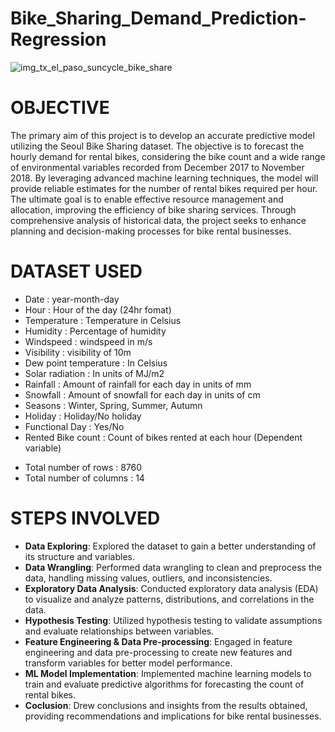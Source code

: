 # Bike_Sharing_Demand_Prediction-Regression

![img_tx_el_paso_suncycle_bike_share](https://github.com/shubham19nijwala/Bike_Sharing_Demand_Prediction-Regression/assets/130289158/96bbf1ff-b20b-46ca-bd36-9a150cec4bf7)

# OBJECTIVE

The primary aim of this project is to develop an accurate predictive model utilizing the Seoul Bike Sharing dataset. The objective is to forecast the hourly demand for rental bikes, considering the bike count and a wide range of environmental variables recorded from December 2017 to November 2018. By leveraging advanced machine learning techniques, the model will provide reliable estimates for the number of rental bikes required per hour. The ultimate goal is to enable effective resource management and allocation, improving the efficiency of bike sharing services. Through comprehensive analysis of historical data, the project seeks to enhance planning and decision-making processes for bike rental businesses.

# DATASET USED
- Date : year-month-day
- Hour : Hour of the day (24hr fomat)
- Temperature : Temperature in Celsius
- Humidity : Percentage of humidity
- Windspeed : windspeed in m/s
- Visibility : visibility of 10m
- Dew point temperature : In Celsius
- Solar radiation : In units of MJ/m2
- Rainfall : Amount of rainfall for each day in units of mm
- Snowfall : Amount of snowfall for each day in units of cm
- Seasons : Winter, Spring, Summer, Autumn
- Holiday : Holiday/No holiday
- Functional Day : Yes/No
- Rented Bike count : Count of bikes rented at each hour (Dependent variable)

* Total number of rows    : 8760
* Total number of columns : 14

# STEPS INVOLVED
- **Data Exploring**: Explored the dataset to gain a better understanding of its structure and variables.
- **Data Wrangling**: Performed data wrangling to clean and preprocess the data, handling missing values, outliers, and inconsistencies.
- **Exploratory Data Analysis**: Conducted exploratory data analysis (EDA) to visualize and analyze patterns, distributions, and correlations in the data.
- **Hypothesis Testing**: Utilized hypothesis testing to validate assumptions and evaluate relationships between variables.
- **Feature Engineering & Data Pre-processing**: Engaged in feature engineering and data pre-processing to create new features and transform variables for better model performance.
- **ML Model Implementation**: Implemented machine learning models to train and evaluate predictive algorithms for forecasting the count of rental bikes.
- **Coclusion**: Drew conclusions and insights from the results obtained, providing recommendations and implications for bike rental businesses.
